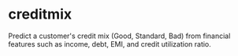 # creditmix
Predict a customer's credit mix (Good, Standard, Bad) from financial features such as income, debt, EMI, and credit utilization ratio.
